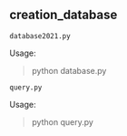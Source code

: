creation_database
--------

`database2021.py`

Usage: 
>python database.py

`query.py`

Usage:
>python query.py
